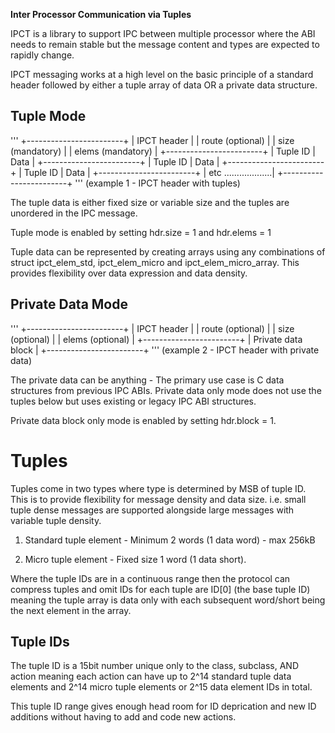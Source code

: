 **Inter Processor Communication via Tuples**

IPCT is a library to support IPC between multiple processor where the ABI
needs to remain stable but the message content and types are expected to
rapidly change.

IPCT messaging works at a high level on the basic principle of a standard
header followed by either a tuple array of data OR a private data structure.

Tuple Mode
----------
'''
+------------------------+
| IPCT header            |
|   route (optional)     |
|   size (mandatory)     |
|   elems (mandatory)    |
+------------------------+
| Tuple ID | Data        |
+------------------------+
| Tuple ID | Data        |
+------------------------+
| Tuple ID | Data        |
+------------------------+
| etc ...................|
+------------------------+
'''
(example 1 - IPCT header with tuples)

The tuple data is either fixed size or variable size and the tuples
are unordered in the IPC message.

Tuple mode is enabled by setting hdr.size = 1 and hdr.elems = 1

Tuple data can be represented by creating arrays using any combinations of
struct ipct_elem_std, ipct_elem_micro and ipct_elem_micro_array. This
provides flexibility over data expression and data density.


Private Data Mode
-----------------
'''
+------------------------+
| IPCT header            |
|   route (optional)     |
|   size (optional)      |
|   elems (optional)     |
+------------------------+
| Private data block     |
+------------------------+
'''
(example 2 - IPCT header with private data)

The private data can be anything - The primary use case is C data structures
from previous IPC ABIs. Private data only mode does not use the tuples below
but uses existing or legacy IPC ABI structures.

Private data block only mode is enabled by setting hdr.block = 1.


Tuples
======

Tuples come in two types where type is determined by MSB of tuple ID. This
is to provide flexibility for message density and data size. i.e. small
tuple dense messages are supported alongside large messages with variable
tuple density.

1) Standard tuple element - Minimum 2 words (1 data word) - max 256kB

2) Micro tuple element - Fixed size 1 word (1 data short).

Where the tuple IDs are in a continuous range then the protocol can compress
tuples and omit IDs for each tuple are ID[0] (the base tuple ID) meaning the
tuple array is data only with each subsequent word/short being the next
element in the array.

Tuple IDs
---------

The tuple ID is a 15bit number unique only to the class, subclass, AND action
meaning each action can have up to 2^14 standard tuple data elements and 2^14
micro tuple elements or 2^15 data element IDs in total.

This tuple ID range gives enough head room for ID deprication and new ID
additions without having to add and code new actions.


